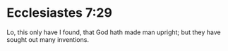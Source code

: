 # Ecclesiastes 7:29

Lo, this only have I found, that God hath made man upright; but they have sought out many inventions.